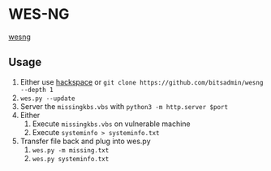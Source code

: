 # WES-NG
[wesng](https://github.com/bitsadmin/wesng)

## Usage
1. Either use [hackspace](https://github.com/7RU7H/hackspace) or `git clone https://github.com/bitsadmin/wesng --depth 1`
2. `wes.py --update`
3. Server the `missingkbs.vbs` with `python3 -m http.server $port`
4. Either
	1. Execute `missingkbs.vbs` on vulnerable machine 
	2. Execute `systeminfo > systeminfo.txt`
5. Transfer file back and plug into wes.py
	1. `wes.py -m missing.txt`
	2. `wes.py systeminfo.txt`